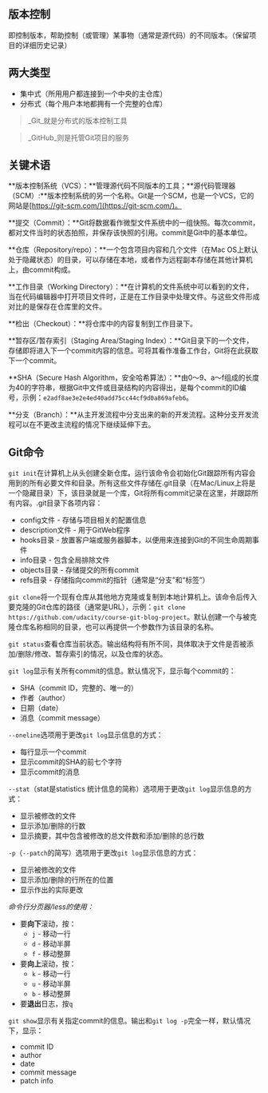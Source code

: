 ## 版本控制

即控制版本，帮助控制（或管理）某事物（通常是源代码）的不同版本。（保留项目的详细历史记录）

## 两大类型

* 集中式（所用用户都连接到一个中央的主仓库）
* 分布式（每个用户本地都拥有一个完整的仓库）

> _Git_就是分布式的版本控制工具

> _GitHub_则是托管Git项目的服务

## 关键术语

**版本控制系统（VCS）：**管理源代码不同版本的工具；**源代码管理器（SCM）:**版本控制系统的另一个名称。Git是一个SCM，也是一个VCS，它的网站是[https://git-scm.com/](https://git-scm.com/)。

**提交（Commit）：**Git将数据看作微型文件系统中的一组快照。每次commit，都对文件当时的状态拍照，并保存该快照的引用。commit是Git中的基本单位。

**仓库（Repository/repo）：**一个包含项目内容和几个文件（在Mac OS上默认处于隐藏状态）的目录，可以存储在本地，或者作为远程副本存储在其他计算机上，由commit构成。

**工作目录（Working Directory）：**在计算机的文件系统中可以看到的文件，当在代码编辑器中打开项目文件时，正是在工作目录中处理文件。与这些文件形成对比的是保存在仓库里的文件。

**检出（Checkout）：**将仓库中的内容复制到工作目录下。

**暂存区/暂存索引（Staging Area/Staging Index）：**Git目录下的一个文件，存储即将进入下一个commit内容的信息。可将其看作准备工作台，Git将在此获取下一个commit。

**SHA（Secure Hash Algorithm，安全哈希算法）：**由0～9、a～f组成的长度为40的字符串，根据Git中文件或目录结构的内容得出，是每个commit的ID编号，示例：`e2adf8ae3e2e4ed40add75cc44cf9d0a869afeb6`。

**分支（Branch）：**从主开发流程中分支出来的新的开发流程。这种分支开发流程可以在不更改主流程的情况下继续延伸下去。

## Git命令

`git init`在计算机上从头创建全新仓库。运行该命令会初始化Git跟踪所有内容会用到的所有必要文件和目录。所有这些文件存储在.git目录（在Mac/Linux上将是一个隐藏目录）下，该目录就是一个库，Git将所有commit记录在这里，并跟踪所有内容。.git目录下各项内容：
* config文件 - 存储与项目相关的配置信息
* description文件 - 用于GitWeb程序
* hooks目录 - 放置客户端或服务器脚本，以便用来连接到Git的不同生命周期事件
* info目录 - 包含全局排除文件
* objects目录 - 存储提交的所有commit
* refs目录 - 存储指向commit的指针（通常是“分支”和“标签”）

`git clone`将一个现有仓库从其他地方克隆或复制到本地计算机上。该命令后传入要克隆的Git仓库的路径（通常是URL），示例：```git clone https://github.com/udacity/course-git-blog-project```。默认创建一个与被克隆仓库名称相同的目录，也可以再提供一个参数作为该目录的名称。

`git status`查看仓库当前状态。输出结构将有所不同，具体取决于文件是否被添加/删除/修改、暂存索引的情况，以及仓库的状态。

`git log`显示有关所有commit的信息。默认情况下，显示每个commit的：
* SHA（commit ID，完整的、唯一的）
* 作者（author）
* 日期（date）
* 消息（commit message）


`--oneline`选项用于更改`git log`显示信息的方式：

* 每行显示一个commit
* 显示commit的SHA的前七个字符
* 显示commit的消息

`--stat`（stat是statistics 统计信息的简称）选项用于更改`git log`显示信息的方式：

* 显示被修改的文件
* 显示添加/删除的行数
* 显示摘要，其中包含被修改的总文件数和添加/删除的总行数


`-p`（`--patch`的简写）选项用于更改`git log`显示信息的方式：

* 显示被修改的文件
* 显示添加/删除的行所在的位置
* 显示作出的实际更改


_命令行分页器/less的使用：_

* 要**向下**滚动，按：
  * `j` - 移动一行
  * `d` - 移动半屏
  * `f` - 移动整屏
* 要**向上**滚动，按：
  * `k` - 移动一行
  * `u` - 移动半屏
  * `b` - 移动整屏
* 要**退出**日志，按`q`


`git show`显示有关指定commit的信息。输出和`git log -p`完全一样，默认情况下，显示：

* commit ID
* author
* date
* commit message
* patch info
